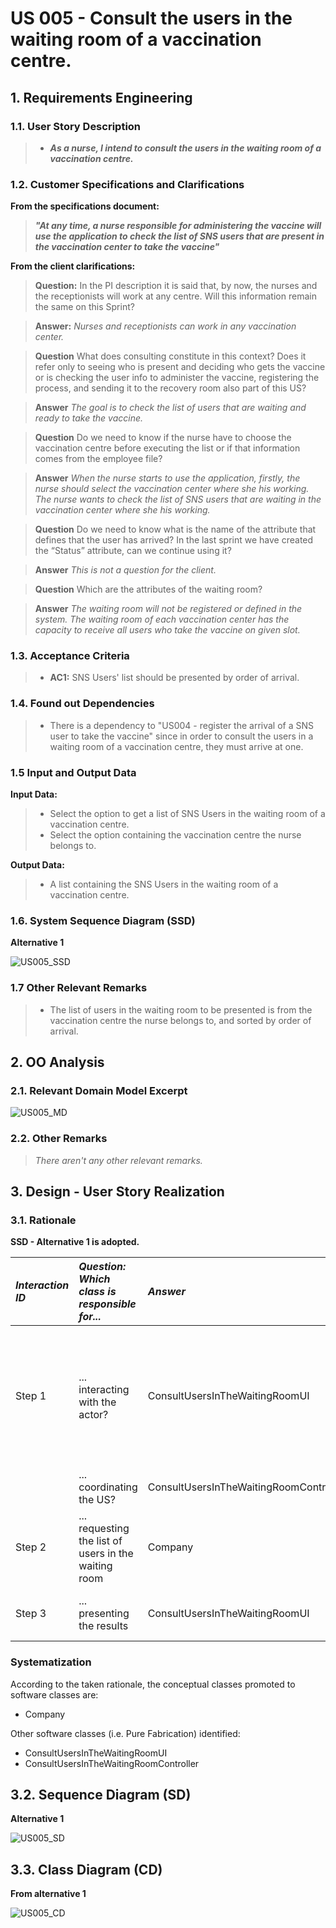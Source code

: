 # US 005 - Consult the users in the waiting room of a vaccination centre. 

## 1. Requirements Engineering


### 1.1. User Story Description


>* **_As a nurse, I intend to consult the users in the waiting room of a vaccination centre._**



### 1.2. Customer Specifications and Clarifications 


**From the specifications document:**

> **_"At any time, a nurse responsible for administering the vaccine will use the application to check the list of SNS users that are present in the vaccination center to take the vaccine"_**


**From the client clarifications:**

> **Question:** In the PI description it is said that, by now, the nurses and the receptionists will work at any centre. Will this information remain the same on this Sprint?

> **Answer:** _Nurses and receptionists can work in any vaccination center._
 
> **Question** What does consulting constitute in this context? Does it refer only to seeing who is present and deciding who gets the vaccine or is checking the user info to administer the vaccine, registering the process, and sending it to the recovery room also part of this US?

> **Answer** _The goal is to check the list of users that are waiting and ready to take the vaccine._
 
> **Question** Do we need to know if the nurse have to choose the vaccination centre before executing the list or if that information comes from the employee file?
 
> **Answer** _When the nurse starts to use the application, firstly, the nurse should select the vaccination center where she his working. The nurse wants to check the list of SNS users that are waiting in the vaccination center where she his working._
  
> **Question** Do we need to know what is the name of the attribute that defines that the user has arrived? In the last sprint we have created the “Status” attribute, can we continue using it?
 
> **Answer** _This is not a question for the client._
 
> **Question** Which are the attributes of the waiting room?

> **Answer** _The waiting room will not be registered or defined in the system. The waiting room of each vaccination center has the capacity to receive all users who take the vaccine on given slot._

### 1.3. Acceptance Criteria


>* **AC1:** SNS Users' list should be presented by order of arrival.


### 1.4. Found out Dependencies


>* There is a dependency to "US004 - register the arrival of a SNS user to take the vaccine" since in order to consult the users in a waiting room of a vaccination centre, they must arrive at one.


### 1.5 Input and Output Data


**Input Data:**

>* Select the option to get a list of SNS Users in the waiting room of a vaccination centre.
>* Select the option containing the vaccination centre the nurse belongs to.

**Output Data:**

>* A list containing the SNS Users in the waiting room of a vaccination centre.

### 1.6. System Sequence Diagram (SSD)

**Alternative 1**

![US005_SSD](US005_SSD.svg)

### 1.7 Other Relevant Remarks

>* The list of users in the waiting room to be presented is from the vaccination centre the nurse belongs to, and sorted by order of arrival.


## 2. OO Analysis

### 2.1. Relevant Domain Model Excerpt 

![US005_MD](US005_MD.svg)

### 2.2. Other Remarks

> *_There aren't any other relevant remarks._*


## 3. Design - User Story Realization 

### 3.1. Rationale

**SSD - Alternative 1 is adopted.**

| **_Interaction ID_** | **_Question: Which class is responsible for..._** | **_Answer_**  | **_Justification (with patterns)_**  |
|:-------------  |:--------------------- |:------------|:---------------------------- |
| Step 1  		 |	... interacting with the actor?	 |       ConsultUsersInTheWaitingRoomUI     |    Pure Fabrication: there is no reason to assign this responsibility to any existing class in the Domain Model. | Step 2  		 |							 |             |                              |
| |... coordinating the US? | ConsultUsersInTheWaitingRoomController| **Controller** |
| Step 2  		 |		... requesting the list of users in the waiting room					 |   Company          |      **Creator**         |
| Step 3  		 |		... presenting the results  |  ConsultUsersInTheWaitingRoomUI          |         IE: is responsible for user interactions.           |
### Systematization ##

According to the taken rationale, the conceptual classes promoted to software classes are: 

 * Company

Other software classes (i.e. Pure Fabrication) identified: 

 * ConsultUsersInTheWaitingRoomUI  
 * ConsultUsersInTheWaitingRoomController


## 3.2. Sequence Diagram (SD)

**Alternative 1**

![US005_SD](US005_SD.svg)

## 3.3. Class Diagram (CD)

**From alternative 1**

![US005_CD](US005_CD.svg)